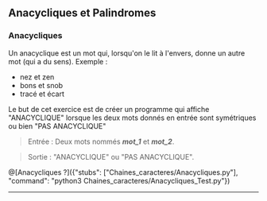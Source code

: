 ##  Anacycliques et Palindromes

### Anacycliques

Un anacyclique est un mot qui, lorsqu'on le lit à l'envers, donne un autre mot (qui a du sens). 
Exemple : 
+ nez et zen 
+ bons et snob 
+ tracé et écart 

Le but de cet exercice est de créer un programme qui affiche "ANACYCLIQUE" lorsque les deux mots donnés en entrée sont symétriques ou bien "PAS ANACYCLIQUE"

> Entrée : Deux mots nommés ***mot_1*** et ***mot_2***.

> Sortie : "ANACYCLIQUE" ou "PAS ANACYCLIQUE".

@[Anacycliques ?]({"stubs": ["Chaines_caracteres/Anacycliques.py"], "command": "python3 Chaines_caracteres/Anacycliques_Test.py"})

---

